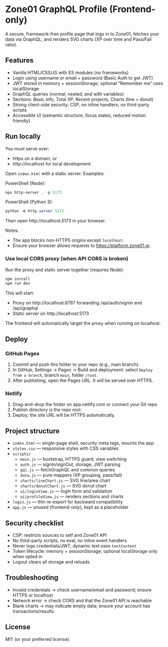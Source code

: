# Zone01 GraphQL Profile (Frontend-only)

A secure, framework-free profile page that logs in to Zone01, fetches your data via GraphQL, and renders SVG charts (XP over time and Pass/Fail ratio).

## Features

- Vanilla HTML/CSS/JS with ES modules (no frameworks)
- Login using username or email + password (Basic Auth to get JWT)
- JWT stored in memory + sessionStorage; optional “Remember me” uses localStorage
- GraphQL queries (normal, nested, and with variables)
- Sections: Basic info, Total XP, Recent projects, Charts (line + donut)
- Strong client-side security: CSP, no inline handlers, no third-party scripts
- Accessible UI (semantic structure, focus states, reduced motion friendly)

## Run locally

You must serve over:
- https on a domain, or
- http://localhost for local development.

Open `index.html` with a static server. Examples:

PowerShell (Node):

```powershell
npx http-server . -p 5173
```

PowerShell (Python 3):

```powershell
python -m http.server 5173
```

Then open http://localhost:5173 in your browser.

Notes:
- The app blocks non-HTTPS origins except `localhost`.
- Ensure your browser allows requests to https://platform.zone01.gr.

### Use local CORS proxy (when API CORS is broken)

Run the proxy and static server together (requires Node):

```powershell
npm install
npm run dev
```

This will start:
- Proxy on http://localhost:8787 forwarding /api/auth/signin and /api/graphql
- Static server on http://localhost:5173

The frontend will automatically target the proxy when running on localhost.

## Deploy

### GitHub Pages

1. Commit and push this folder to your repo (e.g., main branch).
2. In GitHub, Settings → Pages → Build and deployment: select `Deploy from a branch`, branch `main`, folder `/root`.
3. After publishing, open the Pages URL. It will be served over HTTPS.

### Netlify

1. Drag-and-drop the folder on app.netlify.com or connect your Git repo.
2. Publish directory is the repo root.
3. Deploy; the site URL will be HTTPS automatically.

## Project structure

- `index.html` — single-page shell, security meta tags, mounts the app
- `styles.css` — responsive styles with CSS variables
- `scripts/`
  - `main.js` — bootstrap, HTTPS guard, view switching
  - `auth.js` — signIn/signOut, storage, JWT parsing
  - `gql.js` — fetchGraphQL and common queries
  - `data.js` — pure mappers (XP grouping, pass/fail)
  - `charts/lineChart.js` — SVG line/area chart
  - `charts/donutChart.js` — SVG donut chart
  - `ui/loginView.js` — login form and validation
  - `ui/profileView.js` — renders sections and charts
- `login.js` — thin re-export for backward compatibility
- `app.js` — unused (frontend-only), kept as a placeholder

## Security checklist

- CSP: restricts sources to self and Zone01 API
- No third-party scripts, no eval, no inline event handlers
- Never logs credentials/JWT; dynamic text uses `textContent`
- Token lifecycle: memory + sessionStorage; optional localStorage only when opted in
- Logout clears all storage and reloads

## Troubleshooting

- Invalid credentials → check username/email and password; ensure HTTPS or localhost
- Network error → check CORS and that the Zone01 API is reachable
- Blank charts → may indicate empty data; ensure your account has transactions/results

## License

MIT (or your preferred license).